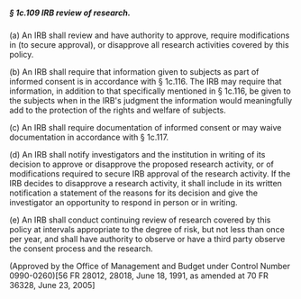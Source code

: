 ##### § 1c.109 IRB review of research. #####

(a) An IRB shall review and have authority to approve, require modifications in (to secure approval), or disapprove all research activities covered by this policy.

(b) An IRB shall require that information given to subjects as part of informed consent is in accordance with § 1c.116. The IRB may require that information, in addition to that specifically mentioned in § 1c.116, be given to the subjects when in the IRB's judgment the information would meaningfully add to the protection of the rights and welfare of subjects.

(c) An IRB shall require documentation of informed consent or may waive documentation in accordance with § 1c.117.

(d) An IRB shall notify investigators and the institution in writing of its decision to approve or disapprove the proposed research activity, or of modifications required to secure IRB approval of the research activity. If the IRB decides to disapprove a research activity, it shall include in its written notification a statement of the reasons for its decision and give the investigator an opportunity to respond in person or in writing.

(e) An IRB shall conduct continuing review of research covered by this policy at intervals appropriate to the degree of risk, but not less than once per year, and shall have authority to observe or have a third party observe the consent process and the research.

(Approved by the Office of Management and Budget under Control Number 0990-0260)[56 FR 28012, 28018, June 18, 1991, as amended at 70 FR 36328, June 23, 2005]